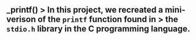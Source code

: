 ## _printf() > In this project, we recreated a mini-verison of the ```printf``` function found in > the ```stdio.h``` library in the C programming language. 
